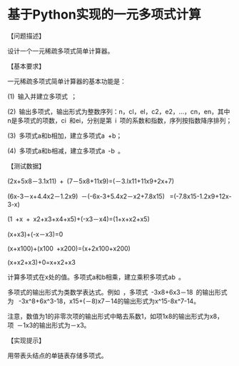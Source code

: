 # 基于Python实现的一元多项式计算


【问题描述】 


设计一个一元稀疏多项式简单计算器。 


【基本要求】 


一元稀疏多项式简单计算器的基本功能是：


(1) 输入并建立多项式 ；


(2) 输出多项式，输出形式为整数序列：n，cl，el，c2，e2，…，cn，en，其中n是多项式的项数，ci 和ei，分别是第 i 项的系数和指数，序列按指数降序排列；


(3) 多项式a和b相加，建立多项式a +b；


(4) 多项式a和b相减，建立多项式a -b 。 


【测试数据】 


(2x+5x8－3.1x11) + (7－5x8+11x9)=(－3.lx11+11x9+2x+7) 


(6x-3－x+4.4x2－1.2x9) －(-6x-3+5.4x2－x2+7.8x15)  =(-7.8x15-1.2x9+12x-3-x)  


(1 +x + x2+x3+x4+x5)+(-x3－x4)=(1+x+x2+x5) 
 

(x+x3)+(-x－x3)=0  

(x+x100)+(x100 +x200)=(x+2x100+x200)


(x+x2+x3)+0=x+x2+x3  


计算多项式在x处的值。多项式a和b相乘，建立乘积多项式ab 。 


多项式的输出形式为类数学表达式。例如 ，多项式 -3x8+6x3－18 的输出形式为  -3x^8+6x^3-18，x15+(－8)x7－14的输出形式为x^15-8x^7-14。


注意，数值为1的非零次项的输出形式中略去系数1，如项1x8的输出形式为x8，项 －1x3的输出形式为－x3。


【实现提示】  


用带表头结点的单链表存储多项式。 
